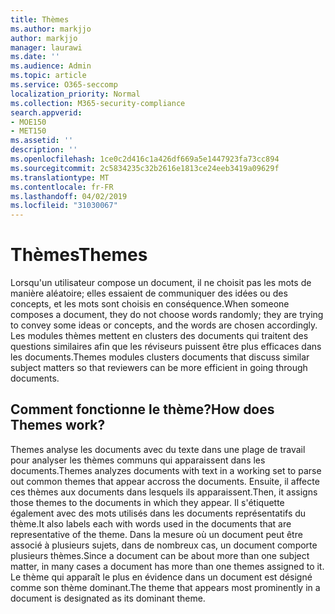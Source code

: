 ```yaml
---
title: Thèmes
ms.author: markjjo
author: markjjo
manager: laurawi
ms.date: ''
ms.audience: Admin
ms.topic: article
ms.service: O365-seccomp
localization_priority: Normal
ms.collection: M365-security-compliance
search.appverid:
- MOE150
- MET150
ms.assetid: ''
description: ''
ms.openlocfilehash: 1ce0c2d416c1a426df669a5e1447923fa73cc894
ms.sourcegitcommit: 2c5834235c32b2616e1813ce24eeb3419a09629f
ms.translationtype: MT
ms.contentlocale: fr-FR
ms.lasthandoff: 04/02/2019
ms.locfileid: "31030067"
---
```

# <a name="themes"></a><span data-ttu-id="711a5-102">Thèmes</span><span class="sxs-lookup"><span data-stu-id="711a5-102">Themes</span></span>

<span data-ttu-id="711a5-103">Lorsqu'un utilisateur compose un document, il ne choisit pas les mots de manière aléatoire; elles essaient de communiquer des idées ou des concepts, et les mots sont choisis en conséquence.</span><span class="sxs-lookup"><span data-stu-id="711a5-103">When someone composes a document, they do not choose words randomly; they are trying to convey some ideas or concepts, and the words are chosen accordingly.</span></span> <span data-ttu-id="711a5-104">Les modules thèmes mettent en clusters des documents qui traitent des questions similaires afin que les réviseurs puissent être plus efficaces dans les documents.</span><span class="sxs-lookup"><span data-stu-id="711a5-104">Themes modules clusters documents that discuss similar subject matters so that reviewers can be more efficient in going through documents.</span></span>

## <a name="how-does-themes-work"></a><span data-ttu-id="711a5-105">Comment fonctionne le thème?</span><span class="sxs-lookup"><span data-stu-id="711a5-105">How does Themes work?</span></span>

<span data-ttu-id="711a5-106">Themes analyse les documents avec du texte dans une plage de travail pour analyser les thèmes communs qui apparaissent dans les documents.</span><span class="sxs-lookup"><span data-stu-id="711a5-106">Themes analyzes documents with text in a working set to parse out common themes that appear accross the documents.</span></span> <span data-ttu-id="711a5-107">Ensuite, il affecte ces thèmes aux documents dans lesquels ils apparaissent.</span><span class="sxs-lookup"><span data-stu-id="711a5-107">Then, it assigns those themes to the documents in which they appear.</span></span> <span data-ttu-id="711a5-108">Il s'étiquette également avec des mots utilisés dans les documents représentatifs du thème.</span><span class="sxs-lookup"><span data-stu-id="711a5-108">It also labels each with words used in the documents that are representative of the theme.</span></span> <span data-ttu-id="711a5-109">Dans la mesure où un document peut être associé à plusieurs sujets, dans de nombreux cas, un document comporte plusieurs thèmes.</span><span class="sxs-lookup"><span data-stu-id="711a5-109">Since a document can be about more than one subject matter, in many cases a document has more than one themes assigned to it.</span></span> <span data-ttu-id="711a5-110">Le thème qui apparaît le plus en évidence dans un document est désigné comme son thème dominant.</span><span class="sxs-lookup"><span data-stu-id="711a5-110">The theme that appears most prominently in a document is designated as its dominant theme.</span></span>